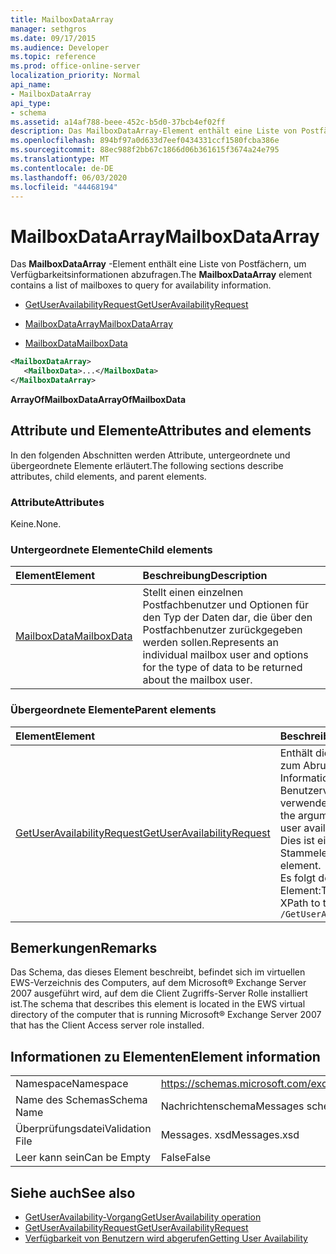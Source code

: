 ```yaml
---
title: MailboxDataArray
manager: sethgros
ms.date: 09/17/2015
ms.audience: Developer
ms.topic: reference
ms.prod: office-online-server
localization_priority: Normal
api_name:
- MailboxDataArray
api_type:
- schema
ms.assetid: a14af788-beee-452c-b5d0-37bcb4ef02ff
description: Das MailboxDataArray-Element enthält eine Liste von Postfächern, um Verfügbarkeitsinformationen abzufragen.
ms.openlocfilehash: 894bf97a0d633d7eef0434331ccf1580fcba386e
ms.sourcegitcommit: 88ec988f2bb67c1866d06b361615f3674a24e795
ms.translationtype: MT
ms.contentlocale: de-DE
ms.lasthandoff: 06/03/2020
ms.locfileid: "44468194"
---
```

# <a name="mailboxdataarray"></a><span data-ttu-id="de665-103">MailboxDataArray</span><span class="sxs-lookup"><span data-stu-id="de665-103">MailboxDataArray</span></span>

<span data-ttu-id="de665-104">Das **MailboxDataArray** -Element enthält eine Liste von Postfächern, um Verfügbarkeitsinformationen abzufragen.</span><span class="sxs-lookup"><span data-stu-id="de665-104">The **MailboxDataArray** element contains a list of mailboxes to query for availability information.</span></span> 
  
- [<span data-ttu-id="de665-105">GetUserAvailabilityRequest</span><span class="sxs-lookup"><span data-stu-id="de665-105">GetUserAvailabilityRequest</span></span>](getuseravailabilityrequest.md)
  
- [<span data-ttu-id="de665-106">MailboxDataArray</span><span class="sxs-lookup"><span data-stu-id="de665-106">MailboxDataArray</span></span>](mailboxdataarray.md)
  
- [<span data-ttu-id="de665-107">MailboxData</span><span class="sxs-lookup"><span data-stu-id="de665-107">MailboxData</span></span>](mailboxdata.md)
  
```xml
<MailboxDataArray>
   <MailboxData>...</MailboxData>
</MailboxDataArray>
```

<span data-ttu-id="de665-108">**ArrayOfMailboxData**</span><span class="sxs-lookup"><span data-stu-id="de665-108">**ArrayOfMailboxData**</span></span>

## <a name="attributes-and-elements"></a><span data-ttu-id="de665-109">Attribute und Elemente</span><span class="sxs-lookup"><span data-stu-id="de665-109">Attributes and elements</span></span>

<span data-ttu-id="de665-110">In den folgenden Abschnitten werden Attribute, untergeordnete und übergeordnete Elemente erläutert.</span><span class="sxs-lookup"><span data-stu-id="de665-110">The following sections describe attributes, child elements, and parent elements.</span></span>
  
### <a name="attributes"></a><span data-ttu-id="de665-111">Attribute</span><span class="sxs-lookup"><span data-stu-id="de665-111">Attributes</span></span>

<span data-ttu-id="de665-112">Keine.</span><span class="sxs-lookup"><span data-stu-id="de665-112">None.</span></span>
  
### <a name="child-elements"></a><span data-ttu-id="de665-113">Untergeordnete Elemente</span><span class="sxs-lookup"><span data-stu-id="de665-113">Child elements</span></span>

|<span data-ttu-id="de665-114">**Element**</span><span class="sxs-lookup"><span data-stu-id="de665-114">**Element**</span></span>|<span data-ttu-id="de665-115">**Beschreibung**</span><span class="sxs-lookup"><span data-stu-id="de665-115">**Description**</span></span>|
|:-----|:-----|
|[<span data-ttu-id="de665-116">MailboxData</span><span class="sxs-lookup"><span data-stu-id="de665-116">MailboxData</span></span>](mailboxdata.md) <br/> |<span data-ttu-id="de665-117">Stellt einen einzelnen Postfachbenutzer und Optionen für den Typ der Daten dar, die über den Postfachbenutzer zurückgegeben werden sollen.</span><span class="sxs-lookup"><span data-stu-id="de665-117">Represents an individual mailbox user and options for the type of data to be returned about the mailbox user.</span></span>  <br/> |
   
### <a name="parent-elements"></a><span data-ttu-id="de665-118">Übergeordnete Elemente</span><span class="sxs-lookup"><span data-stu-id="de665-118">Parent elements</span></span>

|<span data-ttu-id="de665-119">**Element**</span><span class="sxs-lookup"><span data-stu-id="de665-119">**Element**</span></span>|<span data-ttu-id="de665-120">**Beschreibung**</span><span class="sxs-lookup"><span data-stu-id="de665-120">**Description**</span></span>|
|:-----|:-----|
|[<span data-ttu-id="de665-121">GetUserAvailabilityRequest</span><span class="sxs-lookup"><span data-stu-id="de665-121">GetUserAvailabilityRequest</span></span>](getuseravailabilityrequest.md) <br/> |<span data-ttu-id="de665-122">Enthält die Argumente, die zum Abrufen von Informationen zur Benutzerverfügbarkeit verwendet werden.</span><span class="sxs-lookup"><span data-stu-id="de665-122">Contains the arguments used to obtain user availability information.</span></span> <span data-ttu-id="de665-123">Dies ist ein Stammelement.</span><span class="sxs-lookup"><span data-stu-id="de665-123">This is a root element.</span></span>  <br/> <span data-ttu-id="de665-124">Es folgt der XPath für dieses Element:</span><span class="sxs-lookup"><span data-stu-id="de665-124">The following is the XPath to this element:</span></span>  <br/>  `/GetUserAvailabilityRequest` <br/> |
   
## <a name="remarks"></a><span data-ttu-id="de665-125">Bemerkungen</span><span class="sxs-lookup"><span data-stu-id="de665-125">Remarks</span></span>

<span data-ttu-id="de665-126">Das Schema, das dieses Element beschreibt, befindet sich im virtuellen EWS-Verzeichnis des Computers, auf dem Microsoft® Exchange Server 2007 ausgeführt wird, auf dem die Client Zugriffs-Server Rolle installiert ist.</span><span class="sxs-lookup"><span data-stu-id="de665-126">The schema that describes this element is located in the EWS virtual directory of the computer that is running Microsoft® Exchange Server 2007 that has the Client Access server role installed.</span></span>
  
## <a name="element-information"></a><span data-ttu-id="de665-127">Informationen zu Elementen</span><span class="sxs-lookup"><span data-stu-id="de665-127">Element information</span></span>

|||
|:-----|:-----|
|<span data-ttu-id="de665-128">Namespace</span><span class="sxs-lookup"><span data-stu-id="de665-128">Namespace</span></span>  <br/> |https://schemas.microsoft.com/exchange/services/2006/messages  <br/> |
|<span data-ttu-id="de665-129">Name des Schemas</span><span class="sxs-lookup"><span data-stu-id="de665-129">Schema Name</span></span>  <br/> |<span data-ttu-id="de665-130">Nachrichtenschema</span><span class="sxs-lookup"><span data-stu-id="de665-130">Messages schema</span></span>  <br/> |
|<span data-ttu-id="de665-131">Überprüfungsdatei</span><span class="sxs-lookup"><span data-stu-id="de665-131">Validation File</span></span>  <br/> |<span data-ttu-id="de665-132">Messages. xsd</span><span class="sxs-lookup"><span data-stu-id="de665-132">Messages.xsd</span></span>  <br/> |
|<span data-ttu-id="de665-133">Leer kann sein</span><span class="sxs-lookup"><span data-stu-id="de665-133">Can be Empty</span></span>  <br/> |<span data-ttu-id="de665-134">False</span><span class="sxs-lookup"><span data-stu-id="de665-134">False</span></span>  <br/> |
   
## <a name="see-also"></a><span data-ttu-id="de665-135">Siehe auch</span><span class="sxs-lookup"><span data-stu-id="de665-135">See also</span></span>

- [<span data-ttu-id="de665-136">GetUserAvailability-Vorgang</span><span class="sxs-lookup"><span data-stu-id="de665-136">GetUserAvailability operation</span></span>](getuseravailability-operation.md)
- [<span data-ttu-id="de665-137">GetUserAvailabilityRequest</span><span class="sxs-lookup"><span data-stu-id="de665-137">GetUserAvailabilityRequest</span></span>](getuseravailabilityrequest.md)
- [<span data-ttu-id="de665-138">Verfügbarkeit von Benutzern wird abgerufen</span><span class="sxs-lookup"><span data-stu-id="de665-138">Getting User Availability</span></span>](https://msdn.microsoft.com/library/d4133fcb-9b0f-4e6b-aadf-a389da83516a%28Office.15%29.aspx)

